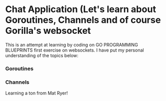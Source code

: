 # Chat Application (Let's learn about Goroutines, Channels and of course Gorilla's websocket

This is an attempt at learning by coding on GO PROGRAMMING BLUEPRINTS first exercise on websockets. I have put my personal understanding of the topics below:

### Goroutines

### Channels

Learning a ton from Mat Ryer!

